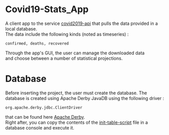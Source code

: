 # Covid19-Stats_App
A client app to the service [covid2019-api](https://covid2019-api.herokuapp.com/)
that pulls the data provided in a local database.\
The data include the following kinds (noted as timeseries) : 
```
confirmed, deaths, recovered
```
Through the app's GUI, the user can manage the downloaded data\
and choose between a number of statistical projections.
# Database
Before inserting the project, the user must create the database.
The database is created using Apache Derby JavaDB using the following driver :
```
org.apache.derby.jdbc.ClientDriver
```
that can be found here [Apache Derby](https://github.com/apache/derby.git).\
Right after, you can copy the contents of the [init-table-script]() file in a\
database console and execute it.
